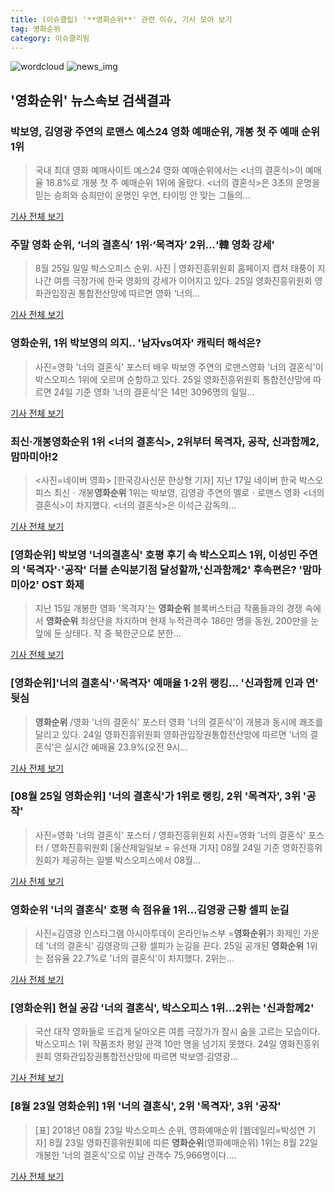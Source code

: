 ```yaml
---
title: (이슈클립) '**영화순위**' 관련 이슈, 기사 모아 보기
tag: 영화순위
category: 이슈클리핑
---
```

![wordcloud](https://s3.ap-northeast-2.amazonaws.com/lyrics101-wordcloud/2018-08-25-1535166095.png)
![news_img](https://user-images.githubusercontent.com/42597476/44507050-1206f400-a6e4-11e8-8d98-7ffbfebb353f.png)
## **'**영화순위**'** 뉴스속보 검색결과
### 박보영, 김영광 주연의 로맨스 예스24 영화 예매순위, 개봉 첫 주 예매 순위 1위

>국내 최대 영화 예매사이트 예스24 영화 예매순위에서는 <너의 결혼식>이 예매율 18.8%로 개봉 첫 주 예매순위 1위에 올랐다. <너의 결혼식>은 3초의 운명을 믿는 승희와 승희만이 운명인 우연, 타이밍 안 맞는 그들의...

<a href="http://www.newsfarm.co.kr/news/articleView.html?idxno=37096" target="_blank">기사 전체 보기</a>

### 주말 영화 순위, ‘너의 결혼식’ 1위·‘목격자’ 2위...‘韓 영화 강세’

>8월 25일 일일 박스오피스 순위. 사진 | 영화진흥위원회 홈페이지 캡처 태풍이 지나간 여름 극장가에 한국 영화의 강세가 이어지고 있다. 25일 영화진흥위원회 영화관입장권 통합전산망에 따르면 영화 ‘너의...

<a href="http://star.mk.co.kr/new/view.php?mc=ST&year=2018&no=533962" target="_blank">기사 전체 보기</a>

### **영화순위**, 1위 박보영의 의지.. '남자vs여자' 캐릭터 해석은?

>사진=영화 '너의 결혼식' 포스터 배우 박보영 주연의 로맨스영화 '너의 결혼식'이 박스오피스 1위에 오르며 순항하고 있다. 25일 영화진흥위원회 통합전산망에 따르면 24일 기준 영화 '너의 결혼식'은 14만 3096명의 일일...

<a href="http://www.gukjenews.com/news/articleView.html?idxno=980425" target="_blank">기사 전체 보기</a>

### 최신·개봉**영화순위** 1위 <너의 결혼식>, 2위부터 목격자, 공작, 신과함께2, 맘마미아!2

><사진=네이버 영화> [한국강사신문 한상형 기자] 지난 17일 네이버 한국 박스오피스 최신ㆍ개봉**영화순위** 1위는 박보영, 김영광 주연의 멜로ㆍ로맨스 영화 <너의 결혼식>이 차지했다. <너의 결혼식>은 이석근 감독의...

<a href="http://www.lecturernews.com/news/articleView.html?idxno=6279" target="_blank">기사 전체 보기</a>

### [**영화순위**] 박보영 '너의결혼식' 호평 후기 속 박스오피스 1위, 이성민 주연의 '목격자'·'공작' 더블 손익분기점 달성할까,'신과함께2' 후속편은? '맘마미아2' OST 화제

>지난 15일 개봉한 영화 '목격자'는 **영화순위** 블록버스터급 작품들과의 경쟁 속에서 **영화순위** 최상단을 차지하며 현재 누적관객수 186만 명을 동원, 200만을 눈 앞에 둔 상태다. 작 중 북한군으로 분한...

<a href="http://www.sportsq.co.kr/news/articleView.html?idxno=299997" target="_blank">기사 전체 보기</a>

### [**영화순위**]'너의 결혼식'·'목격자' 예매율 1·2위 랭킹… '신과함께 인과 연' 뒷심

>**영화순위** /영화 '너의 결혼식' 포스터  영화 '너의 결혼식'이 개봉과 동시에 쾌조를 달리고 있다.   24일 영화진흥위원회 영화관입장권통합전산망에 따르면 '너의 결혼식'은 실시간 예매율 23.9%(오전 9시...

<a href="http://www.kyeongin.com/main/view.php?key=20180825000854023" target="_blank">기사 전체 보기</a>

### [08월 25일 **영화순위**] '너의 결혼식'가 1위로 랭킹, 2위 '목격자', 3위 '공작'

>사진=영화 '너의 결혼식' 포스터 / 영화진흥위원회 사진=영화 '너의 결혼식' 포스터 / 영화진흥위원회 [울산제일일보 = 유선재 기자] 08월 24일 기준 영화진흥위원회가 제공하는 일별 박스오피스에서 08월...

<a href="http://www.ujeil.com/news/articleView.html?idxno=211238" target="_blank">기사 전체 보기</a>

### **영화순위** '너의 결혼식' 호평 속 점유율 1위…김영광 근황 셀피 눈길

>사진=김영광 인스타그램 아시아투데이 온라인뉴스부 =**영화순위**가 화제인 가운데 '너의 결혼식' 김영광의 근황 셀피가 눈길을 끈다. 25일 공개된 **영화순위** 1위는 점유율 22.7%로 '너의 결혼식'이 차지했다. 2위는...

<a href="http://www.asiatoday.co.kr/view.php?key=20180825000846545" target="_blank">기사 전체 보기</a>

### [**영화순위**] 현실 공감 '너의 결혼식', 박스오피스 1위…2위는 '신과함께2'

>국산 대작 영화들로 뜨겁게 달아오른 여름 극장가가 잠시 숨을 고르는 모습이다. 박스오피스 1위 작품조차 평일 관객 10만 명을 넘기지 못했다. 24일 영화진흥위원회 영화관입장권통합전산망에 따르면 박보영·김영광...

<a href="http://www.topstarnews.net/news/articleView.html?idxno=470578" target="_blank">기사 전체 보기</a>

### [8월 23일 **영화순위**] 1위 '너의 결혼식', 2위 '목격자', 3위 '공작'

>[표] 2018년 08월 23일 박스오피스 순위, 영화예매순위 [웹데일리=박성연 기자] 8월 23일 영화진흥위원회에 따른 **영화순위**(영화예매순위) 1위는 8월 22일 개봉한 '너의 결혼식'으로 이날 관객수 75,966명이다....

<a href="http://www.webdaily.co.kr/view.php?ud=201808240002047031edd3050309_7" target="_blank">기사 전체 보기</a>


